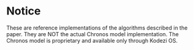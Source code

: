# Notice

These are reference implementations of the algorithms described in the paper.
They are NOT the actual Chronos model implementation.
The Chronos model is proprietary and available only through Kodezi OS.